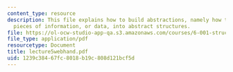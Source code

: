 ```yaml
---
content_type: resource
description: This file explains how to build abstractions, namely how to group together
  pieces of information, or data, into abstract structures.
file: https://ol-ocw-studio-app-qa.s3.amazonaws.com/courses/6-001-structure-and-interpretation-of-computer-programs-spring-2005/1239c38467fc8018b19c808d121bcf5d_lecture5webhand.pdf
file_type: application/pdf
resourcetype: Document
title: lecture5webhand.pdf
uid: 1239c384-67fc-8018-b19c-808d121bcf5d
---
```

